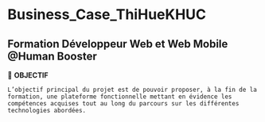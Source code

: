 # Business_Case_ThiHueKHUC
## Formation Développeur Web et Web Mobile @Human Booster
:muscle: **OBJECTIF**

    L’objectif principal du projet est de pouvoir proposer, à la fin de la formation, une plateforme fonctionnelle mettant en évidence les compétences acquises tout au long du parcours sur les différentes technologies abordées.
